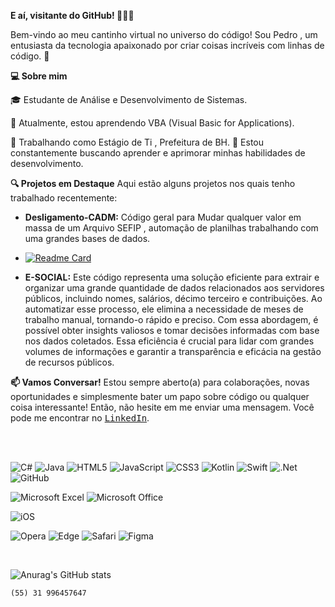 **E aí, visitante do GitHub! 👋💫💪**

Bem-vindo ao meu cantinho virtual no universo do código! Sou Pedro , um entusiasta da tecnologia apaixonado por criar coisas incríveis com linhas de código. 🚀

**💻 Sobre mim**

🎓 Estudante de Análise e Desenvolvimento de Sistemas.

🌱 Atualmente, estou aprendendo VBA (Visual Basic for Applications).

💼 Trabalhando como Estágio de Ti , Prefeitura de BH.
🤔 Estou constantemente buscando aprender e aprimorar minhas habilidades de desenvolvimento.

**🔍 Projetos em Destaque**
Aqui estão alguns projetos nos quais tenho trabalhado recentemente:

* **Desligamento-CADM:** Código geral para Mudar qualquer valor em massa de um Arquivo SEFIP , automação de planilhas trabalhando com uma grandes bases de dados.
* [![Readme Card](https://github-readme-stats.vercel.app/api/pin/?username=Pedro260103&repo=github-readme-stats)](https://github.com/Pedro260103/Desligamento-CADM)

* **E-SOCIAL:** Este código representa uma solução eficiente para extrair e organizar uma grande quantidade de dados relacionados aos servidores públicos, incluindo nomes, salários, décimo terceiro e contribuições. Ao automatizar esse processo, ele elimina a necessidade de meses de trabalho manual, tornando-o rápido e preciso. Com essa abordagem, é possível obter insights valiosos e tomar decisões informadas com base nos dados coletados. Essa eficiência é crucial para lidar com grandes volumes de informações e garantir a transparência e eficácia na gestão de recursos públicos.

**📫 Vamos Conversar!**
Estou sempre aberto(a) para colaborações, novas oportunidades e simplesmente bater um papo sobre código ou qualquer coisa interessante! Então, não hesite em me enviar uma mensagem. Você pode me encontrar no <kbd>[LinkedIn](www.linkedin.com/in/pedro-veloso-soares-66baa1240)</kbd>.
<br>

<br>
<br>













![C#](https://img.shields.io/badge/c%23-%23239120.svg?style=for-the-badge&logo=csharp&logoColor=white)
![Java](https://img.shields.io/badge/java-%23ED8B00.svg?style=for-the-badge&logo=openjdk&logoColor=white)
![HTML5](https://img.shields.io/badge/html5-%23E34F26.svg?style=for-the-badge&logo=html5&logoColor=white)
![JavaScript](https://img.shields.io/badge/javascript-%23323330.svg?style=for-the-badge&logo=javascript&logoColor=%23F7DF1E)
![CSS3](https://img.shields.io/badge/css3-%231572B6.svg?style=for-the-badge&logo=css3&logoColor=white)
![Kotlin](https://img.shields.io/badge/kotlin-%237F52FF.svg?style=for-the-badge&logo=kotlin&logoColor=white)
![Swift](https://img.shields.io/badge/swift-F54A2A?style=for-the-badge&logo=swift&logoColor=white)
![.Net](https://img.shields.io/badge/.NET-5C2D91?style=for-the-badge&logo=.net&logoColor=white)
![GitHub](https://img.shields.io/badge/github-%23121011.svg?style=for-the-badge&logo=github&logoColor=white)

![Microsoft Excel](https://img.shields.io/badge/Microsoft_Excel-217346?style=for-the-badge&logo=microsoft-excel&logoColor=white)
![Microsoft Office](https://img.shields.io/badge/Microsoft_Office-D83B01?style=for-the-badge&logo=microsoft-office&logoColor=white)


![iOS](https://img.shields.io/badge/iOS-000000?style=for-the-badge&logo=ios&logoColor=white)

![Opera](https://img.shields.io/badge/Opera-FF1B2D?style=for-the-badge&logo=Opera&logoColor=white)
![Edge](https://img.shields.io/badge/Edge-0078D7?style=for-the-badge&logo=Microsoft-edge&logoColor=white)
![Safari](https://img.shields.io/badge/Safari-000000?style=for-the-badge&logo=Safari&logoColor=white)
![Figma](https://img.shields.io/badge/figma-%23F24E1E.svg?style=for-the-badge&logo=figma&logoColor=white)

<br>

![Anurag's GitHub stats](https://github-readme-stats.vercel.app/api?username=Pedro260103&show_icons=true&theme=github_dark)





    (55) 31 996457647
